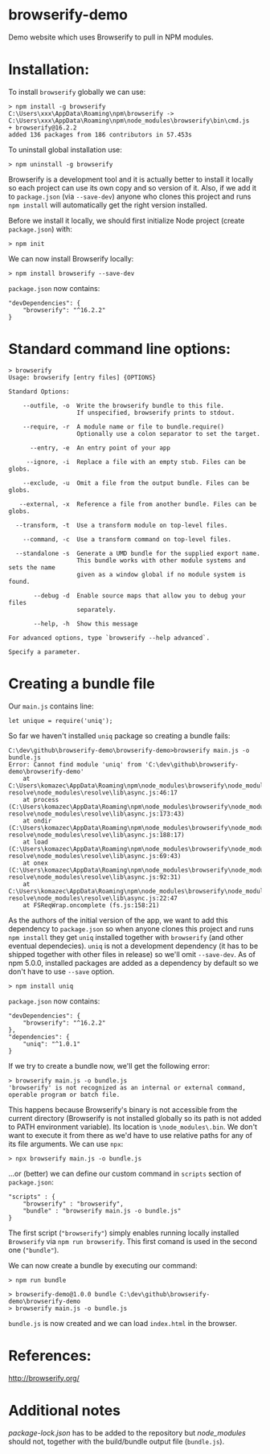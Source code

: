 # browserify-demo
Demo website which uses Browserify to pull in NPM modules.

# Installation:

To install `browserify` globally we can use:
```
> npm install -g browserify
C:\Users\xxx\AppData\Roaming\npm\browserify -> C:\Users\xxx\AppData\Roaming\npm\node_modules\browserify\bin\cmd.js
+ browserify@16.2.2
added 136 packages from 186 contributors in 57.453s
```

To uninstall global installation use:
```
> npm uninstall -g browserify
```

Browserify is a development tool and it is actually better to install it locally
so each project can use its own copy and so version of it. Also, if we add it to
`package.json` (via `--save-dev`) anyone who clones this project and runs
`npm install` will automatically get the right version installed.

Before we install it locally, we should first initialize Node project (create
`package.json`) with:

```
> npm init
```

We can now install Browserify locally:

```
> npm install browserify --save-dev
```

`package.json` now contains:

```
"devDependencies": {
    "browserify": "^16.2.2"
}
```


# Standard command line options:

```
> browserify
Usage: browserify [entry files] {OPTIONS}

Standard Options:

    --outfile, -o  Write the browserify bundle to this file.
                   If unspecified, browserify prints to stdout.

    --require, -r  A module name or file to bundle.require()
                   Optionally use a colon separator to set the target.

      --entry, -e  An entry point of your app

     --ignore, -i  Replace a file with an empty stub. Files can be globs.

    --exclude, -u  Omit a file from the output bundle. Files can be globs.

   --external, -x  Reference a file from another bundle. Files can be globs.

  --transform, -t  Use a transform module on top-level files.

    --command, -c  Use a transform command on top-level files.

  --standalone -s  Generate a UMD bundle for the supplied export name.
                   This bundle works with other module systems and sets the name
                   given as a window global if no module system is found.

       --debug -d  Enable source maps that allow you to debug your files
                   separately.

       --help, -h  Show this message

For advanced options, type `browserify --help advanced`.

Specify a parameter.
```

# Creating a bundle file

Our `main.js` contains line:

```
let unique = require('uniq');
```

So far we haven't installed `uniq` package so creating a bundle fails:
```
C:\dev\github\browserify-demo\browserify-demo>browserify main.js -o bundle.js
Error: Cannot find module 'uniq' from 'C:\dev\github\browserify-demo\browserify-demo'
    at C:\Users\komazec\AppData\Roaming\npm\node_modules\browserify\node_modules\browser-resolve\node_modules\resolve\lib\async.js:46:17
    at process (C:\Users\komazec\AppData\Roaming\npm\node_modules\browserify\node_modules\browser-resolve\node_modules\resolve\lib\async.js:173:43)
    at ondir (C:\Users\komazec\AppData\Roaming\npm\node_modules\browserify\node_modules\browser-resolve\node_modules\resolve\lib\async.js:188:17)
    at load (C:\Users\komazec\AppData\Roaming\npm\node_modules\browserify\node_modules\browser-resolve\node_modules\resolve\lib\async.js:69:43)
    at onex (C:\Users\komazec\AppData\Roaming\npm\node_modules\browserify\node_modules\browser-resolve\node_modules\resolve\lib\async.js:92:31)
    at C:\Users\komazec\AppData\Roaming\npm\node_modules\browserify\node_modules\browser-resolve\node_modules\resolve\lib\async.js:22:47
    at FSReqWrap.oncomplete (fs.js:158:21)
```

As the authors of the initial version of the app, we want to add this dependency
to `package.json` so when anyone clones this project and runs `npm install` 
they get `uniq` installed together with `browserify` (and other eventual
dependecies). `uniq` is not a development dependency (it has to be shipped 
together with other files in release) so we'll omit `--save-dev`. As of npm 
5.0.0, installed packages are added as a dependency by default so  we don't have
to use `--save` option.

```
> npm install uniq
```
`package.json` now contains:

```
"devDependencies": {
    "browserify": "^16.2.2"
},
"dependencies": {
    "uniq": "^1.0.1"
}
```

If we try to create a bundle now, we'll get the following error:

```
> browserify main.js -o bundle.js
'browserify' is not recognized as an internal or external command,
operable program or batch file.
```

This happens because Browserify's binary is not accessible from the current
directory (Browserify is not installed globally so its path is not added to
PATH environment variable). Its location is `\node_modules\.bin`. We don't
want to execute it from there as we'd have to use relative paths for any of its
file arguments. We can use `npx`:

```
> npx browserify main.js -o bundle.js
```

...or (better) we can define our custom command in `scripts` section of
`package.json`:

```
"scripts" : {
    "browserify" : "browserify",
    "bundle" : "browserify main.js -o bundle.js"
}
```

The first script (`"browserify"`) simply enables running locally installed 
`Browserify` via `npm run browserify`. This first comand is used in the second
one (`"bundle"`).

We can now create a bundle by executing our command:

```
> npm run bundle

> browserify-demo@1.0.0 bundle C:\dev\github\browserify-demo\browserify-demo
> browserify main.js -o bundle.js
```

`bundle.js` is now created and we can load `index.html` in the browser.


# References:

http://browserify.org/

# Additional notes

*package-lock.json* has to be added to the repository but *node_modules* should
not, together with the build/bundle output file (`bundle.js`).